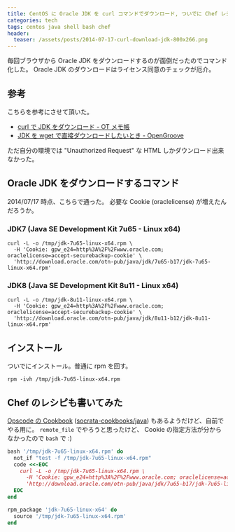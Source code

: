 ```yaml
---
title: CentOS に Oracle JDK を curl コマンドでダウンロード, ついでに Chef レシピも
categories: tech
tags: centos java shell bash chef
header:
  teaser: /assets/posts/2014-07-17-curl-download-jdk-800x266.png
---
```


毎回ブラウザから Oracle JDK をダウンロードするのが面倒だったのでコマンド化した。
Oracle JDK のダウンロードはライセンス同意のチェックが厄介。

<!--more-->

## 参考

こちらを参考にさせて頂いた。

* [curl で JDK をダウンロード - OT メモ帳](http://nori3tsu.hatenablog.com/entry/2013/11/02/130927)
* [JDK を wget で直接ダウンロードしたいとき - OpenGroove](http://open-groove.net/java/jdk-wget/)

ただ自分の環境では "Unauthorized Request" な HTML しかダウンロード出来なかった。

## Oracle JDK をダウンロードするコマンド

2014/07/17 時点、こちらで通った。
必要な Cookie (oraclelicense) が増えたんだろうか。

### JDK7 (Java SE Development Kit 7u65 - Linux x64)

```shell
curl -L -o /tmp/jdk-7u65-linux-x64.rpm \
  -H 'Cookie: gpw_e24=http%3A%2F%2Fwww.oracle.com; oraclelicense=accept-securebackup-cookie' \
  'http://download.oracle.com/otn-pub/java/jdk/7u65-b17/jdk-7u65-linux-x64.rpm'
```

### JDK8 (Java SE Development Kit 8u11 - Linux x64)

```shell
curl -L -o /tmp/jdk-8u11-linux-x64.rpm \
  -H 'Cookie: gpw_e24=http%3A%2F%2Fwww.oracle.com; oraclelicense=accept-securebackup-cookie' \
  'http://download.oracle.com/otn-pub/java/jdk/8u11-b12/jdk-8u11-linux-x64.rpm'
```

## インストール

ついでにインストール。普通に rpm を回す。

```shell
rpm -ivh /tmp/jdk-7u65-linux-x64.rpm
```

## Chef のレシピも書いてみた

[Opscode の Cookbook] ([socrata-cookbooks/java]) もあるようだけど、自前でやる用に。
`remote_file` でやろうと思ったけど、 Cookie の指定方法が分からなかったので `bash` で :)

[Opscode の Cookbook]: http://community.opscode.com/cookbooks/java
[socrata-cookbooks/java]: https://github.com/socrata-cookbooks/java

```ruby
bash '/tmp/jdk-7u65-linux-x64.rpm' do
  not_if "test -f /tmp/jdk-7u65-linux-x64.rpm"
  code <<-EOC
    curl -L -o /tmp/jdk-7u65-linux-x64.rpm \
      -H 'Cookie: gpw_e24=http%3A%2F%2Fwww.oracle.com; oraclelicense=accept-securebackup-cookie' \
      'http://download.oracle.com/otn-pub/java/jdk/7u65-b17/jdk-7u65-linux-x64.rpm'
  EOC
end

rpm_package 'jdk-7u65-linux-x64' do
  source '/tmp/jdk-7u65-linux-x64.rpm'
end
```
